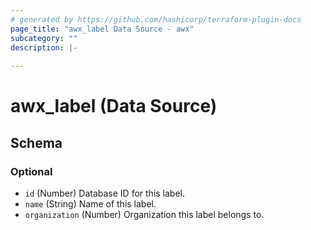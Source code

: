 ```yaml
---
# generated by https://github.com/hashicorp/terraform-plugin-docs
page_title: "awx_label Data Source - awx"
subcategory: ""
description: |-
  
---
```


# awx_label (Data Source)





<!-- schema generated by tfplugindocs -->
## Schema

### Optional

- `id` (Number) Database ID for this label.
- `name` (String) Name of this label.
- `organization` (Number) Organization this label belongs to.
